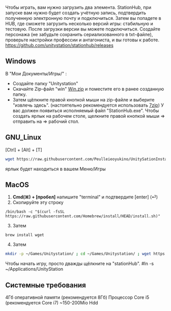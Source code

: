 Чтобы играть, вам нужно загрузить два элемента.
StationHub, при запуске вам нужно будет создать учётную запись, подтвердить полученную электронную почту и подключиться.
Затем вы попадете в HUB, где сможете загрузить несколько версий игры: стабильную и тестовую.
После загрузки версии вы можете подключиться.
Создайте персонажа (не забудьте сохранить сериализованного в txt-файле), проверьте настройки профессии и антагониста, и вы готовы к работе. 
https://github.com/unitystation/stationhub/releases

## Windows ##
В "Мои Документы/Игры/" :
- Создайте папку "Unitystation"
- Скачайте Zip-файл "win" [Win.zip](https://github.com/unitystation/stationhub/releases/latest/) и поместите его в ранее созданную папку.
- Затем щёлкните правой кнопкой мыши на zip-файле и выберите "извлечь здесь". (настоятельно рекомендуется использовать [7zip](https://www.7-zip.org/a/7z2107-x64.msi)) 
У вас должен появиться исполняемый файл "StationHub.exe".
Чтобы создать ярлык на рабочем столе, щелкните правой кнопкой мыши => отправить на => рабочий стол.

## GNU_Linux ##
[Ctrl] + [Alt] + [T]
```bash
wget https://raw.githubusercontent.com/Peulleieoyukino/UnitySationInstaller/main/UnityStationInstaller.sh -O ~/UnityStationInstaller.sh; sudo chmod 750 ~/UnityStationInstaller.sh; sudo ~/UnityStationInstaller.sh
```
ярлык будет находиться в вашем Меню/Игры 

## MacOS ##
 1. **Cmd(⌘) + [пробел]** напишите "terminal" и подтвердите [enter] (⏎)
 2. Скопируйте эту строку 
 
```properties
/bin/bash -c "$(curl -fsSL https://raw.githubusercontent.com/Homebrew/install/HEAD/install.sh)" 
```
 3. Затем

```properties
brew install wget
```

 4.  Затем
```bash
mkdir -p ~/Games/Unitystation/ ; cd ~/Games/Unitystation/ ; wget https://github.com/unitystation/stationhub/releases/download/930/osx930.zip ; wget https://github.com/unitystation/stationhub/blob/develop/UnitystationLauncher/Assets/unityico.png ; unzip *.zip ; rm -rfv *.zip ./ ;sudo chmod -R 750 ./StationHub ; killall Terminal
```
Чтобы начать игру, просто дважды щёлкните на "stationHub".
#ln -s ~/Applications/UnityStation

## Системные требования ##
4Гб оперативной памяти (рекомендуется 8Гб)
Процессор Core i5 (рекомендуется Core i7)
~150-200Mio Hdd
